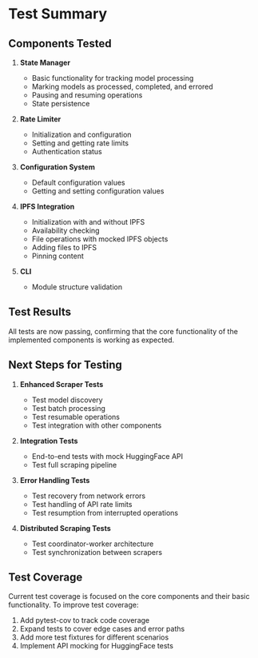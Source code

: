 # Test Summary

## Components Tested

1. **State Manager**
   - Basic functionality for tracking model processing
   - Marking models as processed, completed, and errored
   - Pausing and resuming operations
   - State persistence

2. **Rate Limiter**
   - Initialization and configuration
   - Setting and getting rate limits
   - Authentication status

3. **Configuration System**
   - Default configuration values
   - Getting and setting configuration values

4. **IPFS Integration**
   - Initialization with and without IPFS
   - Availability checking
   - File operations with mocked IPFS objects
   - Adding files to IPFS
   - Pinning content

5. **CLI**
   - Module structure validation

## Test Results

All tests are now passing, confirming that the core functionality of the implemented components is working as expected.

## Next Steps for Testing

1. **Enhanced Scraper Tests**
   - Test model discovery
   - Test batch processing
   - Test resumable operations
   - Test integration with other components

2. **Integration Tests**
   - End-to-end tests with mock HuggingFace API
   - Test full scraping pipeline

3. **Error Handling Tests**
   - Test recovery from network errors
   - Test handling of API rate limits
   - Test resumption from interrupted operations

4. **Distributed Scraping Tests**
   - Test coordinator-worker architecture
   - Test synchronization between scrapers

## Test Coverage

Current test coverage is focused on the core components and their basic functionality. To improve test coverage:

1. Add pytest-cov to track code coverage
2. Expand tests to cover edge cases and error paths
3. Add more test fixtures for different scenarios
4. Implement API mocking for HuggingFace tests